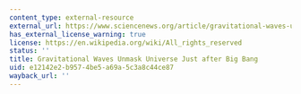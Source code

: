 ```yaml
---
content_type: external-resource
external_url: https://www.sciencenews.org/article/gravitational-waves-unmask-universe-just-after-big-bang
has_external_license_warning: true
license: https://en.wikipedia.org/wiki/All_rights_reserved
status: ''
title: Gravitational Waves Unmask Universe Just after Big Bang
uid: e12142e2-b957-4be5-a69a-5c3a8c44ce87
wayback_url: ''
---
```

